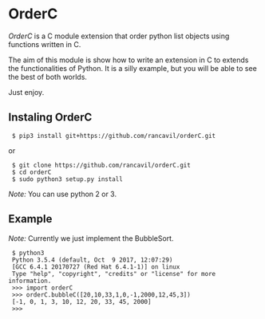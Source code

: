 # OrderC

*OrderC* is a C module extension that order python list objects using functions written in C.

The aim of this module is show how to write an extension in C to extends the functionalities of Python. It is a silly example, but you will be able to see the best of both worlds.

Just enjoy.

## Instaling OrderC

     $ pip3 install git+https://github.com/rancavil/orderC.git

or 

     $ git clone https://github.com/rancavil/orderC.git
     $ cd orderC
     $ sudo python3 setup.py install

*Note:* You can use python 2 or 3.

## Example

*Note:* Currently we just implement the BubbleSort.

     $ python3
     Python 3.5.4 (default, Oct  9 2017, 12:07:29) 
     [GCC 6.4.1 20170727 (Red Hat 6.4.1-1)] on linux
     Type "help", "copyright", "credits" or "license" for more information.
     >>> import orderC
     >>> orderC.bubbleC([20,10,33,1,0,-1,2000,12,45,3])
     [-1, 0, 1, 3, 10, 12, 20, 33, 45, 2000]
     >>> 



